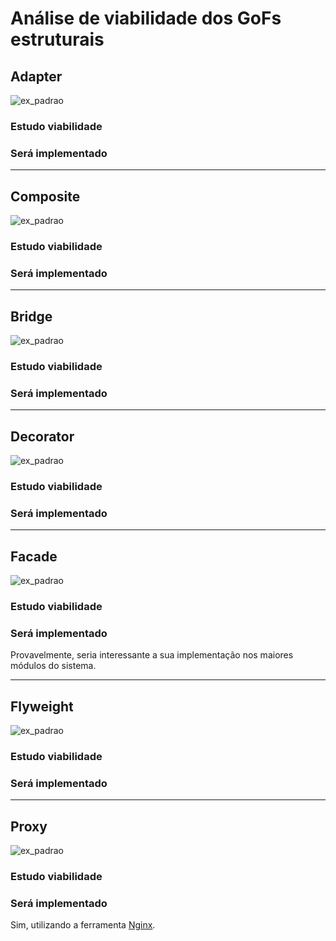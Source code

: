 # Análise de viabilidade dos GoFs estruturais

## Adapter
![ex_padrao]()

### Estudo viabilidade

### Será implementado

---


## Composite
![ex_padrao]()

### Estudo viabilidade

### Será implementado

---


## Bridge
![ex_padrao]()

### Estudo viabilidade

### Será implementado

---


## Decorator
![ex_padrao]()

### Estudo viabilidade

### Será implementado

---


## Facade
![ex_padrao]()

### Estudo viabilidade

### Será implementado
Provavelmente, seria interessante a sua implementação nos maiores módulos do sistema.

---


## Flyweight
![ex_padrao]()

### Estudo viabilidade

### Será implementado

---


## Proxy
![ex_padrao]()

### Estudo viabilidade

### Será implementado
Sim, utilizando a ferramenta [Nginx](https://docs.nginx.com/nginx/).
